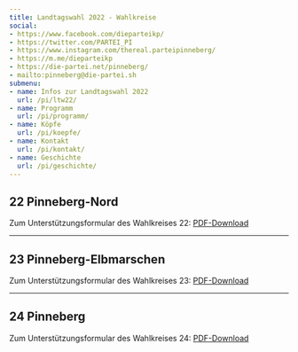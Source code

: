 ```yaml
---
title: Landtagswahl 2022 - Wahlkreise
social:
- https://www.facebook.com/dieparteikp/
- https://twitter.com/PARTEI_PI
- https://www.instagram.com/thereal.parteipinneberg/
- https://m.me/dieparteikp
- https://die-partei.net/pinneberg/
- mailto:pinneberg@die-partei.sh
submenu:
- name: Infos zur Landtagswahl 2022
  url: /pi/ltw22/
- name: Programm
  url: /pi/programm/
- name: Köpfe
  url: /pi/koepfe/
- name: Kontakt
  url: /pi/kontakt/
- name: Geschichte
  url: /pi/geschichte/
---
```


## 22 Pinneberg-Nord

Zum Unterstützungsformular des Wahlkreises 22: [PDF-Download](../ltw22/Anlage-7-LWK22.pdf)

--------

## 23 Pinneberg-Elbmarschen

Zum Unterstützungsformular des Wahlkreises 23: [PDF-Download](../ltw22/Anlage-7-LWK23.pdf)

--------

## 24 Pinneberg

Zum Unterstützungsformular des Wahlkreises 24: [PDF-Download](../ltw22/Anlage-7-LWK24.pdf)
